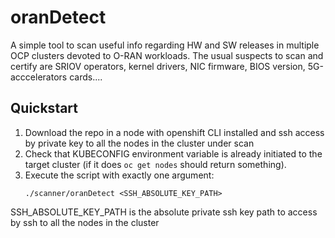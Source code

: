 # oranDetect 

A simple tool to scan useful info regarding HW and SW releases in multiple OCP clusters devoted to O-RAN workloads. The usual suspects to scan and certify are SRIOV operators, kernel drivers, NIC firmware, BIOS version, 5G-acccelerators cards....

## Quickstart

1) Download the repo in a node with openshift CLI installed and ssh access by private key to all the nodes in the cluster under scan
2) Check that KUBECONFIG environment variable is already initiated to the target cluster (if it does `oc get nodes` should return something).
3) Execute the script with exactly one argument:
      ```
      ./scanner/oranDetect <SSH_ABSOLUTE_KEY_PATH>
      ```
SSH_ABSOLUTE_KEY_PATH is the absolute private ssh key path to access by ssh to all the nodes in the cluster
